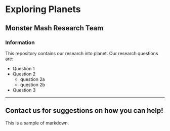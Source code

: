# Exploring Planets

## Monster Mash Research Team

### Information

This repository contains our research into planet. Our research questions are:
* Question 1
* Question 2
  - question 2a
  - question 2b
* Question 3

---
Contact us for suggestions on how you can help!
---

This is a sample of markdown.
